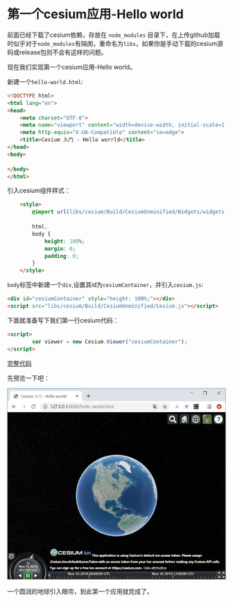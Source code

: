 # 第一个cesium应用-Hello world

前面已经下载了cesium依赖，存放在 `node_modules` 目录下，在上传github加载时似乎对于`node_modules`有隔阂，重命名为`libs`，如果你是手动下载的cesium源码或release包则不会有这样的问题。

现在我们实现第一个cesium应用-Hello world。

新建一个`hello-world.html`:

``` html
<!DOCTYPE html>
<html lang="en">
<head>
    <meta charset="UTF-8">
    <meta name="viewport" content="width=device-width, initial-scale=1.0">
    <meta http-equiv="X-UA-Compatible" content="ie=edge">
    <title>Cesium 入门 - Hello worrld</title>
</head>
<body>
    
</body>
</html>
```

引入cesium组件样式：

```html
    <style>
        @import url(libs/cesium/Build/CesiumUnminified/Widgets/widgets.css);

        html,
        body {
            height: 100%;
            margin: 0;
            padding: 0;
        }
    </style>
```

`body`标签中新建一个`div`,设置其id为`cesiumContainer`，并引入`cesium.js`:

``` html
<div id="cesiumContainer" style="height: 100%;"></div>
<script src="libs/cesium/Build/CesiumUnminified/Cesium.js"></script>
```

下面就准备写下我们第一行cesium代码：

``` html
<script>
        var viewer = new Cesium.Viewer("cesiumContainer");
</script>
```

[完整代码](https://github.com/Sogrey/Cesium-start-Example/blob/master/hello-world.html)

先预览一下吧：

![](../../.vuepress/public/img/hello-world.jpg)

一个圆润的地球引入眼帘，到此第一个应用就完成了。